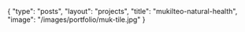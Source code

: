 {
	"type": "posts",
	"layout": "projects",
	"title": "mukilteo-natural-health",
	"image": "/images/portfolio/muk-tile.jpg"
}